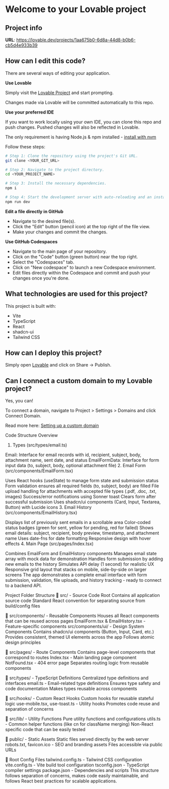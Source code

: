 # Welcome to your Lovable project

## Project info

**URL**: https://lovable.dev/projects/1aa675b0-6d8a-44d8-b0b6-cb5d4e933b39

## How can I edit this code?

There are several ways of editing your application.

**Use Lovable**

Simply visit the [Lovable Project](https://lovable.dev/projects/1aa675b0-6d8a-44d8-b0b6-cb5d4e933b39) and start prompting.

Changes made via Lovable will be committed automatically to this repo.

**Use your preferred IDE**

If you want to work locally using your own IDE, you can clone this repo and push changes. Pushed changes will also be reflected in Lovable.

The only requirement is having Node.js & npm installed - [install with nvm](https://github.com/nvm-sh/nvm#installing-and-updating)

Follow these steps:

```sh
# Step 1: Clone the repository using the project's Git URL.
git clone <YOUR_GIT_URL>

# Step 2: Navigate to the project directory.
cd <YOUR_PROJECT_NAME>

# Step 3: Install the necessary dependencies.
npm i

# Step 4: Start the development server with auto-reloading and an instant preview.
npm run dev
```

**Edit a file directly in GitHub**

- Navigate to the desired file(s).
- Click the "Edit" button (pencil icon) at the top right of the file view.
- Make your changes and commit the changes.

**Use GitHub Codespaces**

- Navigate to the main page of your repository.
- Click on the "Code" button (green button) near the top right.
- Select the "Codespaces" tab.
- Click on "New codespace" to launch a new Codespace environment.
- Edit files directly within the Codespace and commit and push your changes once you're done.

## What technologies are used for this project?

This project is built with:

- Vite
- TypeScript
- React
- shadcn-ui
- Tailwind CSS

## How can I deploy this project?

Simply open [Lovable](https://lovable.dev/projects/1aa675b0-6d8a-44d8-b0b6-cb5d4e933b39) and click on Share -> Publish.

## Can I connect a custom domain to my Lovable project?

Yes, you can!

To connect a domain, navigate to Project > Settings > Domains and click Connect Domain.

Read more here: [Setting up a custom domain](https://docs.lovable.dev/features/custom-domain#custom-domain)




Code Structure Overview
1. Types (src/types/email.ts)

Email: Interface for email records with id, recipient, subject, body, attachment name, sent date, and status
EmailFormData: Interface for form input data (to, subject, body, optional attachment file)
2. Email Form (src/components/EmailForm.tsx)

Uses React hooks (useState) to manage form state and submission status
Form validation ensures all required fields (to, subject, body) are filled
File upload handling for attachments with accepted file types (.pdf, .doc, .txt, images)
Success/error notifications using Sonner toast
Clears form after successful submission
Uses shadcn/ui components (Card, Input, Textarea, Button) with Lucide icons
3. Email History (src/components/EmailHistory.tsx)

Displays list of previously sent emails in a scrollable area
Color-coded status badges (green for sent, yellow for pending, red for failed)
Shows email details: subject, recipient, body preview, timestamp, and attachment name
Uses date-fns for date formatting
Responsive design with hover effects
4. Main Page (src/pages/Index.tsx)

Combines EmailForm and EmailHistory components
Manages email state array with mock data for demonstration
Handles form submission by adding new emails to the history
Simulates API delay (1 second) for realistic UX
Responsive grid layout that stacks on mobile, side-by-side on larger screens
The app demonstrates a complete email interface with form submission, validation, file uploads, and history tracking - ready to connect to a backend API.




Project Folder Structure
📁 src/ - Source Code Root
Contains all application source code
Standard React convention for separating source from build/config files

📁 src/components/ - Reusable Components
Houses all React components that can be reused across pages
EmailForm.tsx & EmailHistory.tsx - Feature-specific components
src/components/ui/ - Design System Components
Contains shadcn/ui components (Button, Input, Card, etc.)
Provides consistent, themed UI elements across the app
Follows atomic design principles


📁 src/pages/ - Route Components
Contains page-level components that correspond to routes
Index.tsx - Main landing page component
NotFound.tsx - 404 error page
Separates routing logic from reusable components


📁 src/types/ - TypeScript Definitions
Centralized type definitions and interfaces
email.ts - Email-related type definitions
Ensures type safety and code documentation
Makes types reusable across components


📁 src/hooks/ - Custom React Hooks
Custom hooks for reusable stateful logic
use-mobile.tsx, use-toast.ts - Utility hooks
Promotes code reuse and separation of concerns


📁 src/lib/ - Utility Functions
Pure utility functions and configurations
utils.ts - Common helper functions (like cn for className merging)
Non-React specific code that can be easily tested


📁 public/ - Static Assets
Static files served directly by the web server
robots.txt, favicon.ico - SEO and branding assets
Files accessible via public URLs


📄 Root Config Files
tailwind.config.ts - Tailwind CSS configuration
vite.config.ts - Vite build tool configuration
tsconfig.json - TypeScript compiler settings
package.json - Dependencies and scripts
This structure follows separation of concerns, makes code easily maintainable, and follows React best practices for scalable applications.